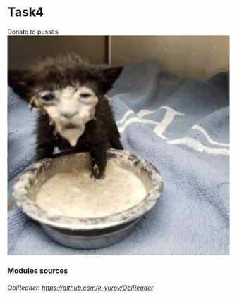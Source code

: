 # Task4
Donate to pusses
![](https://github.com/TypingGatito/Task4/blob/main/src/main/resources/com/cgvsu/images/logo.png)

### Modules sources
###### ObjReader: https://github.com/e-yurov/ObjReader

